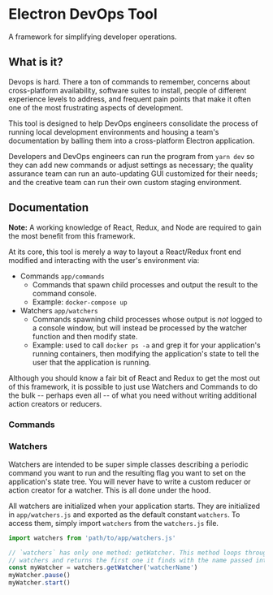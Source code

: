 # Electron DevOps Tool

A framework for simplifying developer operations.

## What is it?

Devops is hard. There a ton of commands to remember, concerns about cross-platform availability, software suites to install, people of different experience levels to address, and frequent pain points that make it often one of the most frustrating aspects of development.

This tool is designed to help DevOps engineers consolidate the process of running local development environments and housing a team's documentation by balling them into a cross-platform Electron application.

Developers and DevOps engineers can run the program from `yarn dev` so they can add new commands or adjust settings as necessary; the quality assurance team can run an auto-updating GUI customized for their needs; and the creative team can run their own custom staging environment.

## Documentation

**Note:** A working knowledge of React, Redux, and Node are required to gain the most benefit from this framework.

At its core, this tool is merely a way to layout a React/Redux front end modified and interacting with the user's environment via:

* Commands `app/commands`
    * Commands that spawn child processes and output the result to the command console.
    * Example: `docker-compose up`
* Watchers `app/watchers`
    * Commands spawning child processes whose output is *not* logged to a console window, but will instead be processed by the watcher function and then modify state.
    * Example: used to call `docker ps -a` and grep it for your application's running containers, then modifying the application's state to tell the user that the application is running.

Although you should know a fair bit of React and Redux to get the most out of this framework, it is possible to just use Watchers and Commands to do the bulk -- perhaps even all -- of what you need without writing additional action creators or reducers.

### Commands

### Watchers

Watchers are intended to be super simple classes describing a periodic command you want to run and the resulting flag you want to set on the application's state tree. You will never have to write a custom reducer or action creator for a watcher. This is all done under the hood.

All watchers are initialized when your application starts. They are initialized in `app/watchers.js` and exported as the default constant `watchers`. To access them, simply import `watchers` from the `watchers.js` file.

```js
import watchers from 'path/to/app/watchers.js'

// `watchers` has only one method: getWatcher. This method loops through your
// watchers and returns the first one it finds with the name passed into it.
const myWatcher = watchers.getWatcher('watcherName')
myWatcher.pause()
myWatcher.start()
```
